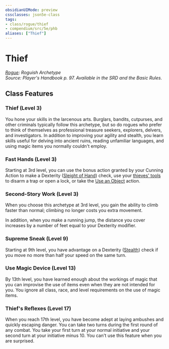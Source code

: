 ```yaml
---
obsidianUIMode: preview
cssclasses: json5e-class
tags:
- class/rogue/thief
- compendium/src/5e/phb
aliases: ["Thief"]
---
```

# Thief
*[Rogue](rogue.md): Roguish Archetype*  
*Source: Player's Handbook p. 97. Available in the SRD and the Basic Rules.*  


## Class Features

### Thief (Level 3)

You hone your skills in the larcenous arts. Burglars, bandits, cutpurses, and other criminals typically follow this archetype, but so do rogues who prefer to think of themselves as professional treasure seekers, explorers, delvers, and investigators. In addition to improving your agility and stealth, you learn skills useful for delving into ancient ruins, reading unfamiliar languages, and using magic items you normally couldn't employ.

### Fast Hands (Level 3)

Starting at 3rd level, you can use the bonus action granted by your Cunning Action to make a Dexterity ([Sleight of Hand](rules/skills.md#Sleight%20of%20Hand)) check, use your [thieves' tools](compendium/items/thieves-tools.md) to disarm a trap or open a lock, or take the [Use an Object](rules/actions.md#Use%20an%20Object) action.

### Second-Story Work (Level 3)

When you choose this archetype at 3rd level, you gain the ability to climb faster than normal; climbing no longer costs you extra movement.

In addition, when you make a running jump, the distance you cover increases by a number of feet equal to your Dexterity modifier.

### Supreme Sneak (Level 9)

Starting at 9th level, you have advantage on a Dexterity ([Stealth](rules/skills.md#Stealth)) check if you move no more than half your speed on the same turn.

### Use Magic Device (Level 13)

By 13th level, you have learned enough about the workings of magic that you can improvise the use of items even when they are not intended for you. You ignore all class, race, and level requirements on the use of magic items.

### Thief's Reflexes (Level 17)

When you reach 17th level, you have become adept at laying ambushes and quickly escaping danger. You can take two turns during the first round of any combat. You take your first turn at your normal initiative and your second turn at your initiative minus 10. You can't use this feature when you are surprised.